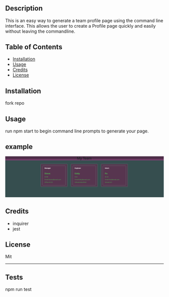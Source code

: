 # <Team-Profile-Generator>

## Description

This is an easy way to generate a team profile page using the command line interface.
This allows the user to create a Profile page quickly and easily without leaving the commandline.

## Table of Contents

- [Installation](#installation)
- [Usage](#usage)
- [Credits](#credits)
- [License](#license)

## Installation

fork repo

## Usage

run npm start to begin command line prompts to generate your page.

## example

![Example Page](./assets/teamPageScreenshot.png)

## Credits

- inquirer
- jest

## License

Mit

---

## Tests

npm run test
